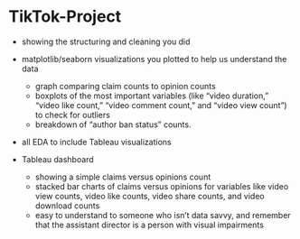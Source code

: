 # TikTok-Project



- showing the structuring and cleaning you did
- matplotlib/seaborn visualizations you plotted to help us understand the data
  - graph comparing claim counts to opinion counts
  - boxplots of the most important variables (like “video duration,” “video like count,” “video comment count,” and “video view count”) to check for outliers
  - breakdown of “author ban status” counts.
    
- all EDA to include Tableau visualizations
- Tableau dashboard
  - showing a simple claims versus opinions count
  - stacked bar charts of claims versus opinions for variables like video view counts, video like counts, video share counts, and video download counts
  - easy to understand to someone who isn’t data savvy, and remember that the assistant director is a person with visual impairments
